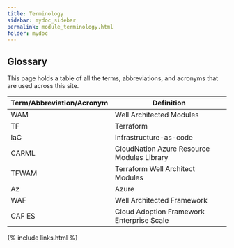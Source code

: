```yaml
---
title: Terminology
sidebar: mydoc_sidebar
permalink: module_terminology.html
folder: mydoc
---
```


## Glossary
This page holds a table of all the terms, abbreviations, and acronyms that are used across this site.

<table>
<colgroup>
<col width="30%" />
<col width="70%" />
</colgroup>
<thead>
<tr class="header">
<th>Term/Abbreviation/Acronym</th>
<th>Definition</th>
</tr>
</thead>
<tbody>
<tr>
<td markdown="span">WAM</td>
<td markdown="span">Well Architected Modules</td>
</tr>
<tr>
<td markdown="span">TF</td>
<td markdown="span">Terraform</td>
</tr>
<tr>
<td markdown="span">IaC</td>
<td markdown="span">Infrastructure-as-code
</td>
</tr>
<tr>
<td markdown="span">CARML</td>
<td markdown="span">CloudNation Azure Resource Modules Library
</td>
</tr>
<tr>
<td markdown="span">TFWAM</td>
<td markdown="span">Terraform Well Architect Modules
</td>
<tr>
<td markdown="span">Az</td>
<td markdown="span">Azure
</td>
<tr>
<td markdown="span">WAF</td>
<td markdown="span">Well Architected Framework
</td>
<tr>
<td markdown="span">CAF ES</td>
<td markdown="span">Cloud Adoption Framework Enterprise Scale
</td>
</tr>
</tbody>
</table>

{% include links.html %}
